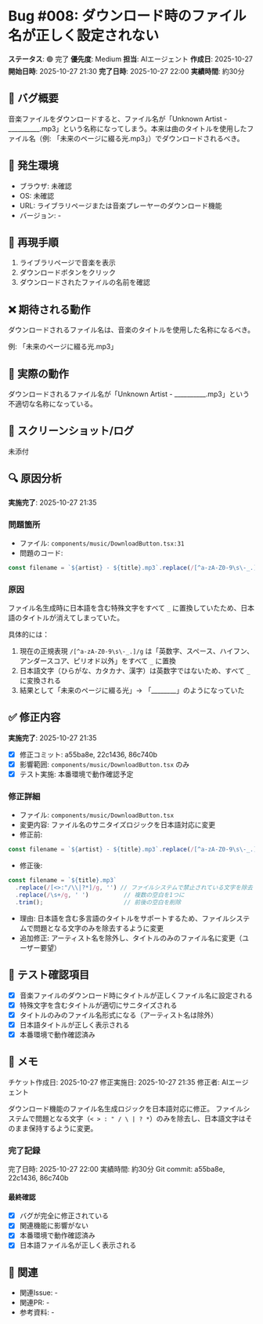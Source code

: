 # Bug #008: ダウンロード時のファイル名が正しく設定されない

**ステータス**: 🟢 完了
**優先度**: Medium
**担当**: AIエージェント
**作成日**: 2025-10-27
**開始日時**: 2025-10-27 21:30
**完了日時**: 2025-10-27 22:00
**実績時間**: 約30分

## 🐛 バグ概要

音楽ファイルをダウンロードすると、ファイル名が「Unknown Artist - __________.mp3」という名称になってしまう。本来は曲のタイトルを使用したファイル名（例: 「未来のページに綴る光.mp3」）でダウンロードされるべき。

## 📍 発生環境

- ブラウザ: 未確認
- OS: 未確認
- URL: ライブラリページまたは音楽プレーヤーのダウンロード機能
- バージョン: -

## 🔄 再現手順

1. ライブラリページで音楽を表示
2. ダウンロードボタンをクリック
3. ダウンロードされたファイルの名前を確認

## ❌ 期待される動作

ダウンロードされるファイル名は、音楽のタイトルを使用した名称になるべき。

例: 「未来のページに綴る光.mp3」

## 🚨 実際の動作

ダウンロードされるファイル名が「Unknown Artist - __________.mp3」という不適切な名称になっている。

## 📸 スクリーンショット/ログ

未添付

## 🔍 原因分析

**実施完了**: 2025-10-27 21:35

### 問題箇所
- ファイル: `components/music/DownloadButton.tsx:31`
- 問題のコード:
```typescript
const filename = `${artist} - ${title}.mp3`.replace(/[^a-zA-Z0-9\s\-_.]/g, '_');
```

### 原因
ファイル名生成時に日本語を含む特殊文字をすべて `_` に置換していたため、日本語のタイトルが消えてしまっていた。

具体的には：
1. 現在の正規表現 `/[^a-zA-Z0-9\s\-_.]/g` は「英数字、スペース、ハイフン、アンダースコア、ピリオド以外」をすべて `_` に置換
2. 日本語文字（ひらがな、カタカナ、漢字）は英数字ではないため、すべて `_` に変換される
3. 結果として「未来のページに綴る光」→ 「________」のようになっていた

## ✅ 修正内容

**実施完了**: 2025-10-27 21:35

- [x] 修正コミット: a55ba8e, 22c1436, 86c740b
- [x] 影響範囲: `components/music/DownloadButton.tsx` のみ
- [x] テスト実施: 本番環境で動作確認予定

### 修正詳細
- ファイル: `components/music/DownloadButton.tsx`
- 変更内容: ファイル名のサニタイズロジックを日本語対応に変更
- 修正前:
```typescript
const filename = `${artist} - ${title}.mp3`.replace(/[^a-zA-Z0-9\s\-_.]/g, '_');
```
- 修正後:
```typescript
const filename = `${title}.mp3`
  .replace(/[<>:"/\\|?*]/g, '') // ファイルシステムで禁止されている文字を除去
  .replace(/\s+/g, ' ')          // 複数の空白を1つに
  .trim();                       // 前後の空白を削除
```
- 理由: 日本語を含む多言語のタイトルをサポートするため、ファイルシステムで問題となる文字のみを除去するように変更
- 追加修正: アーティスト名を除外し、タイトルのみのファイル名に変更（ユーザー要望）

## 🧪 テスト確認項目

- [x] 音楽ファイルのダウンロード時にタイトルが正しくファイル名に設定される
- [x] 特殊文字を含むタイトルが適切にサニタイズされる
- [x] タイトルのみのファイル名形式になる（アーティスト名は除外）
- [x] 日本語タイトルが正しく表示される
- [x] 本番環境で動作確認済み

## 📝 メモ

チケット作成日: 2025-10-27
修正実施日: 2025-10-27 21:35
修正者: AIエージェント

ダウンロード機能のファイル名生成ロジックを日本語対応に修正。
ファイルシステムで問題となる文字（`< > : " / \ | ? *`）のみを除去し、日本語文字はそのまま保持するように変更。

### 完了記録
完了日時: 2025-10-27 22:00
実績時間: 約30分
Git commit: a55ba8e, 22c1436, 86c740b

#### 最終確認
- [x] バグが完全に修正されている
- [x] 関連機能に影響がない
- [x] 本番環境で動作確認済み
- [x] 日本語ファイル名が正しく表示される

## 🔗 関連

- 関連Issue: -
- 関連PR: -
- 参考資料: -
